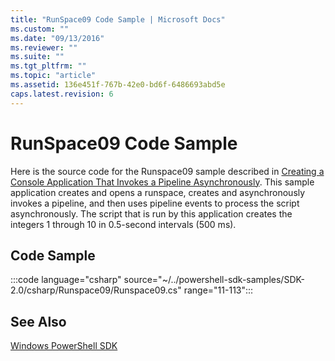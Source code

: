 ```yaml
---
title: "RunSpace09 Code Sample | Microsoft Docs"
ms.custom: ""
ms.date: "09/13/2016"
ms.reviewer: ""
ms.suite: ""
ms.tgt_pltfrm: ""
ms.topic: "article"
ms.assetid: 136e451f-767b-42e0-bd6f-6486693abd5e
caps.latest.revision: 6
---
```

# RunSpace09 Code Sample

Here is the source code for the Runspace09 sample described in
[Creating a Console Application That Invokes a Pipeline Asynchronously](https://msdn.microsoft.com/198c1c94-2a06-457e-93ce-c0d910618e47).
This sample application creates and opens a runspace, creates and asynchronously invokes a pipeline,
and then uses pipeline events to process the script asynchronously. The script that is run by this
application creates the integers 1 through 10 in 0.5-second intervals (500 ms).

## Code Sample

:::code language="csharp" source="~/../powershell-sdk-samples/SDK-2.0/csharp/Runspace09/Runspace09.cs" range="11-113":::

## See Also

[Windows PowerShell SDK](../windows-powershell-reference.md)
